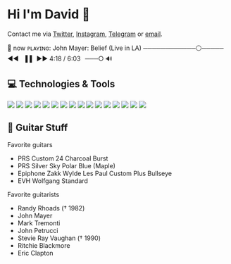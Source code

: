 # Hi I'm David 👋


Contact me via [Twitter](https://twitter.com/Kirboyyy), [Instagram](https://www.instagram.com/uukirbyy/), [Telegram](https://t.me/davidcaudill) or [email](mailto:david.caudill@live.de).

🎼 now ᴘʟᴀʏɪɴɢ: John Mayer: Belief (Live in LA) ────────────⚪───── ◄◄⠀▐▐⠀►► 4:18 / 6:03⠀───○ 🔊

## 💻 Technologies & Tools
![](https://img.shields.io/badge/OS-Linux-informational?style=flat&logo=linux&logoColor=white&color=045C84)
![](https://img.shields.io/badge/OS-Mac_OS-informational?style=flat&logo=apple&logoColor=white&color=045C84)
![](https://img.shields.io/badge/OS-Windows-informational?style=flat&logo=windows&logoColor=white&color=045C84)
![](https://img.shields.io/badge/Editor-IntelliJ_IDEA-informational?style=flat&logo=intellij-idea&logoColor=white&color=045C84)
![](https://img.shields.io/badge/Framework-Spring_Boot-informational?style=flat&logo=spring&logoColor=white&color=045C84)
![](https://img.shields.io/badge/Framework-React-informational?style=flat&logo=react&logoColor=white&color=045C84)
![](https://img.shields.io/badge/Code-Java-informational?style=flat&logo=java&logoColor=white&color=045C84)
![](https://img.shields.io/badge/Code-JavaScript-informational?style=flat&logo=javascript&logoColor=white&color=045C84)
![](https://img.shields.io/badge/Code-Python-informational?style=flat&logo=python&logoColor=white&color=045C84)
![](https://img.shields.io/badge/Shell-Bash-informational?style=flat&logo=gnu-bash&logoColor=white&color=045C84)
![](https://img.shields.io/badge/Database-MariaDB-informational?style=flat&logo=mariadb&logoColor=white&color=045C84)
![](https://img.shields.io/badge/Database-MongoDB-informational?style=flat&logo=mongodb&logoColor=white&color=045C84)
![](https://img.shields.io/badge/Tools-Docker-informational?style=flat&logo=docker&logoColor=white&color=045C84)
![](https://img.shields.io/badge/Tools-Kubernetes-informational?style=flat&logo=kubernetes&logoColor=white&color=045C84)
![](https://img.shields.io/badge/Tools-LaTeX-informational?style=flat&logo=latex&logoColor=white&color=045C84)
![](https://img.shields.io/badge/Cloud-Microsoft_Azure-informational?style=flat&logo=microsoft-azure&logoColor=white&color=045C84)

## 🎸 Guitar Stuff
Favorite guitars
- PRS Custom 24 Charcoal Burst
- PRS Silver Sky Polar Blue (Maple)
- Epiphone Zakk Wylde Les Paul Custom Plus Bullseye 
- EVH Wolfgang Standard

Favorite guitarists
- Randy Rhoads († 1982)
- John Mayer
- Mark Tremonti
- John Petrucci
- Stevie Ray Vaughan († 1990)
- Ritchie Blackmore
- Eric Clapton
